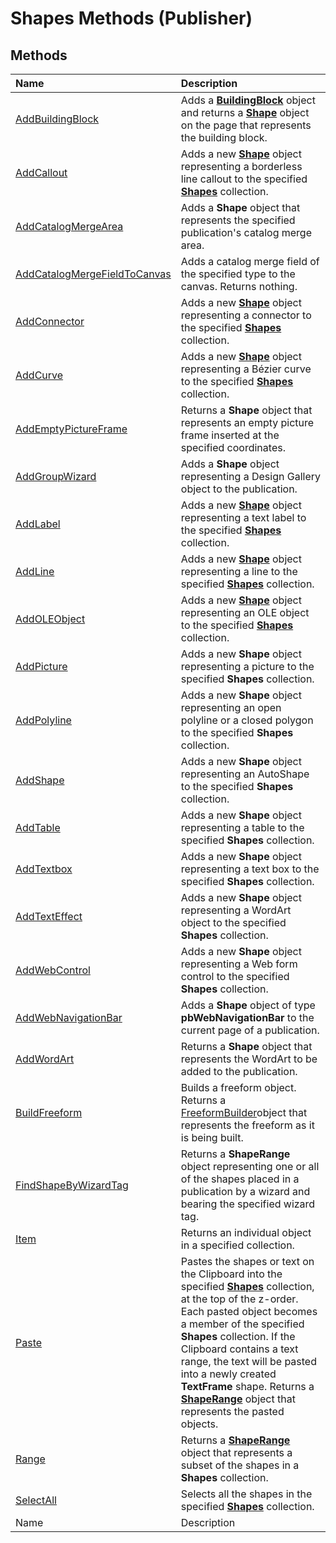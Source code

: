 
# Shapes Methods (Publisher)

## Methods



|**Name**|**Description**|
|:-----|:-----|
| [AddBuildingBlock](d875e97e-3519-4a88-916d-ec1a32654581.md)|Adds a  **[BuildingBlock](e0ffded4-2fc7-b163-a12b-a06cf75c2826.md)** object and returns a **[Shape](666cb7f0-62a8-f419-9838-007ef29506ee.md)** object on the page that represents the building block.|
| [AddCallout](bbf5f913-fcf0-b700-0c7e-9f0bdc7c6aea.md)|Adds a new  **[Shape](666cb7f0-62a8-f419-9838-007ef29506ee.md)** object representing a borderless line callout to the specified **[Shapes](52e069a6-d54b-a11a-1cba-96174329cb02.md)** collection.|
| [AddCatalogMergeArea](4af86b99-5a3a-b9f3-d269-16d635d35c83.md)|Adds a  **Shape** object that represents the specified publication's catalog merge area.|
| [AddCatalogMergeFieldToCanvas](30cd45d0-97f0-ab01-31c2-8d819b435b1b.md)|Adds a catalog merge field of the specified type to the canvas. Returns nothing.|
| [AddConnector](fd1ef969-7960-2555-e355-9804c86f6c01.md)|Adds a new  **[Shape](666cb7f0-62a8-f419-9838-007ef29506ee.md)** object representing a connector to the specified **[Shapes](52e069a6-d54b-a11a-1cba-96174329cb02.md)** collection.|
| [AddCurve](888a35cb-190d-4058-e0d7-a848d77ba920.md)|Adds a new  **[Shape](666cb7f0-62a8-f419-9838-007ef29506ee.md)** object representing a Bézier curve to the specified **[Shapes](52e069a6-d54b-a11a-1cba-96174329cb02.md)** collection.|
| [AddEmptyPictureFrame](e473dea8-6d94-e9e4-ddb6-27c1fc8930e8.md)|Returns a  **Shape** object that represents an empty picture frame inserted at the specified coordinates.|
| [AddGroupWizard](5a84f055-7f30-0757-f507-40ee34b214f4.md)|Adds a  **Shape** object representing a Design Gallery object to the publication.|
| [AddLabel](5a803aa2-d37f-6da1-7d8b-58ee2dcd8146.md)|Adds a new  **[Shape](666cb7f0-62a8-f419-9838-007ef29506ee.md)** object representing a text label to the specified **[Shapes](52e069a6-d54b-a11a-1cba-96174329cb02.md)** collection.|
| [AddLine](43df8878-5640-875f-06e0-37e1feb47b78.md)|Adds a new  **[Shape](666cb7f0-62a8-f419-9838-007ef29506ee.md)** object representing a line to the specified **[Shapes](52e069a6-d54b-a11a-1cba-96174329cb02.md)** collection.|
| [AddOLEObject](c454f9cb-2005-5e55-80a7-6dfbe9c109e5.md)|Adds a new  **[Shape](666cb7f0-62a8-f419-9838-007ef29506ee.md)** object representing an OLE object to the specified **[Shapes](52e069a6-d54b-a11a-1cba-96174329cb02.md)** collection.|
| [AddPicture](a5305bd0-295f-46f6-7823-46dab750243b.md)|Adds a new  **Shape** object representing a picture to the specified **Shapes** collection.|
| [AddPolyline](d49fb2bc-4df5-fff8-c741-2c0d35413fc5.md)|Adds a new  **Shape** object representing an open polyline or a closed polygon to the specified **Shapes** collection.|
| [AddShape](500d8cb3-f066-fdb6-09ac-b03c7822e8bd.md)|Adds a new  **Shape** object representing an AutoShape to the specified **Shapes** collection.|
| [AddTable](1aa00f40-de41-12ed-8d4f-5e9c91cbf5af.md)|Adds a new  **Shape** object representing a table to the specified **Shapes** collection.|
| [AddTextbox](38494902-61d5-2017-819e-248b2b7bc0d1.md)|Adds a new  **Shape** object representing a text box to the specified **Shapes** collection.|
| [AddTextEffect](21af82f1-d507-3c16-72df-bde1b5e00717.md)|Adds a new  **Shape** object representing a WordArt object to the specified **Shapes** collection.|
| [AddWebControl](94b54939-9627-6b38-4375-f1c87fc8c4f7.md)|Adds a new  **Shape** object representing a Web form control to the specified **Shapes** collection.|
| [AddWebNavigationBar](26e9622c-ea28-b28b-9904-b3a3ccc9341b.md)|Adds a  **Shape** object of type **pbWebNavigationBar** to the current page of a publication.|
| [AddWordArt](8ff83baa-5d88-5f80-3a69-5f712ba5e583.md)|Returns a  **Shape** object that represents the WordArt to be added to the publication.|
| [BuildFreeform](ea24a9a2-e72c-beb3-b17d-161ea41fff1d.md)|Builds a freeform object. Returns a  [FreeformBuilder](542df9f7-f636-a98e-01de-11005b5797cc.md)object that represents the freeform as it is being built.|
| [FindShapeByWizardTag](f1018f3a-4f8f-2686-ac58-6eee8827c743.md)|Returns a  **ShapeRange** object representing one or all of the shapes placed in a publication by a wizard and bearing the specified wizard tag.|
| [Item](174bbabb-e19f-4638-6dd8-780a8617fd70.md)|Returns an individual object in a specified collection.|
| [Paste](435dd253-ae35-1dcf-ae5a-d7dfd40abf33.md)|Pastes the shapes or text on the Clipboard into the specified  **[Shapes](52e069a6-d54b-a11a-1cba-96174329cb02.md)** collection, at the top of the z-order. Each pasted object becomes a member of the specified **Shapes** collection. If the Clipboard contains a text range, the text will be pasted into a newly created **TextFrame** shape. Returns a **[ShapeRange](c85967c9-af43-747d-7e0b-64ddc22c84be.md)** object that represents the pasted objects.|
| [Range](f9ef5314-21f1-378f-1552-fcd4e46f841d.md)|Returns a  **[ShapeRange](c85967c9-af43-747d-7e0b-64ddc22c84be.md)** object that represents a subset of the shapes in a **Shapes** collection.|
| [SelectAll](67b88529-814d-c029-1bde-e5dade87636a.md)|Selects all the shapes in the specified  **[Shapes](52e069a6-d54b-a11a-1cba-96174329cb02.md)** collection.|
|Name|Description|
